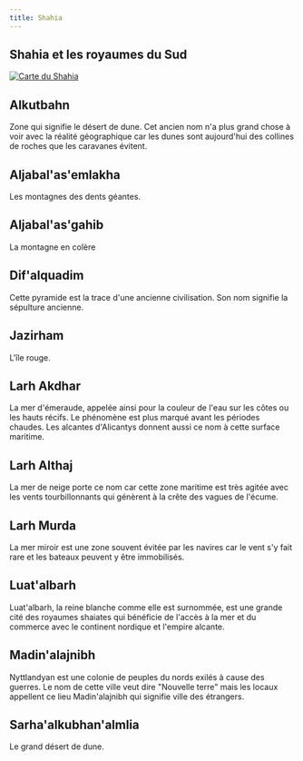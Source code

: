 ```yaml
---
title: Shahia
---
```

## Shahia et les royaumes du Sud  

[![Carte du Shahia](https://www.douaratil.fr/cartes/cartedeshahiaminiature.png)](https://www.douaratil.fr/cartes/cartedeshahia.jpg)

## Alkutbahn
Zone qui signifie le désert de dune. Cet ancien nom n'a plus grand chose à voir avec la réalité géographique car les dunes sont aujourd'hui des collines de roches que les caravanes évitent.  

## Aljabal'as'emlakha
Les montagnes des dents géantes.  

## Aljabal'as'gahib
La montagne en colère

## Dif'alquadim
Cette pyramide est la trace d'une ancienne civilisation. Son nom signifie la sépulture ancienne.  

## Jazirham  
L'île rouge.

## Larh Akdhar
La mer d'émeraude, appelée ainsi pour la couleur de l'eau sur les côtes ou les hauts récifs. Le phénomène est plus marqué avant les périodes chaudes. Les alcantes d'Alicantys donnent aussi ce nom à cette surface maritime.

## Larh Althaj
La mer de neige porte ce nom car cette zone maritime est très agitée avec les vents tourbillonnants qui génèrent à la crête des vagues de l'écume.

## Larh Murda
La mer miroir est une zone souvent évitée par les navires car le vent s'y fait rare et les bateaux peuvent y être immobilisés.

## Luat'albarh
Luat'albarh, la reine blanche comme elle est surnommée, est une grande cité des royaumes shaiates qui bénéficie de l'accès à la mer et du commerce avec le continent nordique et l'empire alcante.  

## Madin'alajnibh
Nyttlandyan est une colonie de peuples du nords exilés à cause des guerres. Le nom de cette ville veut dire "Nouvelle terre" mais les locaux appellent ce lieu Madin'alajnibh qui signifie ville des étrangers.

## Sarha'alkubhan'almlia
Le grand désert de dune.  
